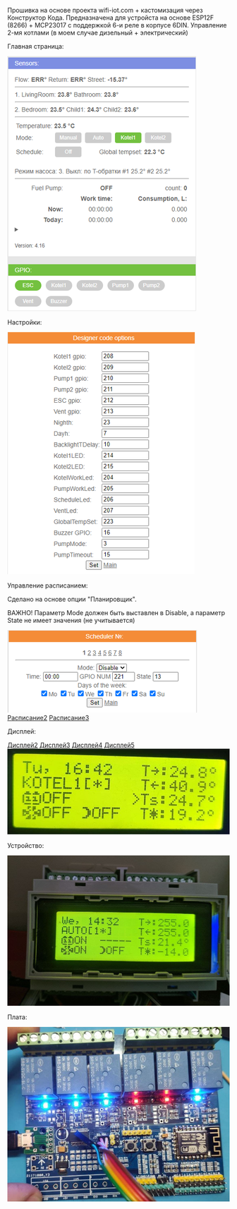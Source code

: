 
Прошивка на основе проекта wifi-iot.com + кастомизация через Конструктор Кода.
Предназначена для устройста на основе ESP12F (8266) + MCP23017 с поддержкой 6-и реле в корпусе 6DIN.
Управление 2-мя котлами (в моем случае дизельный + электрический)

Главная страница:

![Главная страница](main_page.png "Главная страница")

Настройки:

![Настройки](options.png "Настройки")

Управление расписанием:

Сделано на основе опции "Планировщик".

ВАЖНО! Параметр Mode должен быть выставлен в Disable, а параметр State не имеет значения (не учитывается)


![Расписание](schedule_1.png "Расписание") [Расписание2](schedule_2.png) [Расписание3](schedule_3.png)

Дисплей: 

[Дисплей2](lcd_main_3.jpg) [Дисплей3](lcd_main_4.jpg) [Дисплей4](lcd_main_5.jpg) [Дисплей5](lcd_main_6.jpg)
![Дисплей](lcd_main_2.jpg "Дисплей")

Устройство:

![Устройство](device.jpg "Устройство")

Плата:

![Плата](plata_3.jpg "Плата")

